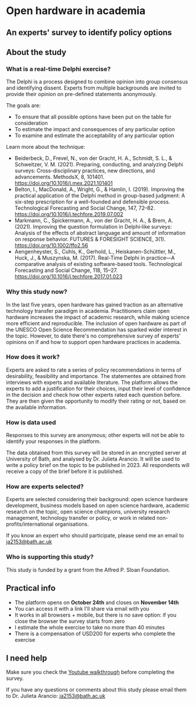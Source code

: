 # Open hardware in academia
## An experts' survey to identify policy options

## About the study
### What is a real-time Delphi exercise?
The Delphi is a process designed to combine opinion into group consensus and identifying dissent. Experts from multiple backgrounds are invited to provide their opinion on pre-defined statements anonymously. 

The goals are:    
- To ensure that all possible options have been put on the table for consideration
- To estimate the impact and consequences of any particular option
- To examine and estimate the acceptability of any particular option

Learn more about the technique:    
- Beiderbeck, D., Frevel, N., von der Gracht, H. A., Schmidt, S. L., & Schweitzer, V. M. (2021). Preparing, conducting, and analyzing Delphi surveys: Cross-disciplinary practices, new directions, and advancements. MethodsX, 8, 101401. https://doi.org/10.1016/j.mex.2021.101401
- Belton, I., MacDonald, A., Wright, G., & Hamlin, I. (2019). Improving the practical application of the Delphi method in group-based judgment: A six-step prescription for a well-founded and defensible process. Technological Forecasting and Social Change, 147, 72–82. https://doi.org/10.1016/j.techfore.2019.07.002
- Markmann, C., Spickermann, A., von der Gracht, H. A., & Brem, A. (2021). Improving the question formulation in Delphi‐like surveys: Analysis of the effects of abstract language and amount of information on response behavior. FUTURES & FORESIGHT SCIENCE, 3(1). https://doi.org/10.1002/ffo2.56
- Aengenheyster, S., Cuhls, K., Gerhold, L., Heiskanen-Schüttler, M., Huck, J., & Muszynska, M. (2017). Real-Time Delphi in practice—A comparative analysis of existing software-based tools. Technological Forecasting and Social Change, 118, 15–27. https://doi.org/10.1016/j.techfore.2017.01.023

### Why this study now?
In the last five years, open hardware has gained traction as an alternative technology transfer paradigm in academia. Practitioners claim open hardware increases the impact of academic research, while making science more efficient and reproducible. The inclusion of open hardware as part of the UNESCO Open Science Recommendation has sparked wider interest in the topic. However, to date there's no comprehensive survey of experts' opinions on if and how to support open hardware practices in academia.  

### How does it work?
Experts are asked to rate a series of policy recommendations in terms of desirability, feasibility and importance. The statementes are obtained from interviews with experts and available literature. The platform allows the experts to add a justification for their choices, input their level of confidence in the decision and check how other experts rated each question before. They are then given the opportunity to modify their rating or not, based on the available information. 

### How is data used
Responses to this survey are anonymous; other experts will not be able to identify your responses in the platform. 

The data obtained from this survey will be stored in an encrypted server at University of Bath, and analysed by Dr. Julieta Arancio. It will be used to write a policy brief on the topic to be published in 2023. All respondents will receive a copy of the brief before it is published. 

### How are experts selected?
Experts are selected considering their background: open science hardware development, business models based on open science hardware, academic research on the topic, open science champions, university research management, technology transfer or policy, or work in related non-profits/international organisations.

If you know an expert who should participate, please send me an email to ja2153@bath.ac.uk

### Who is supporting this study?
This study is funded by a grant from the Alfred P. Sloan Foundation. 

## Practical info

- The platform opens on **October 24th** and closes on **November 14th**
- You can access it with a link I'll share via email with you
- It works in all browsers + mobile, but there is no save option: if you close the browser the survey starts from zero
- I estimate the whole exercise to take no more than 40 minutes
- There is a compensation of USD200 for experts who complete the exercise

## I need help

Make sure you check the [Youtube walkthrough](https://youtu.be/zOwgR2-CujU) before completing the survey.

If you have any questions or comments about this study please email them to Dr. Julieta Arancio: ja2153@bath.ac.uk

